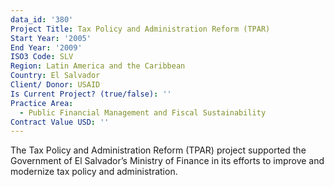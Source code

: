 ```yaml
---
data_id: '380'
Project Title: Tax Policy and Administration Reform (TPAR)
Start Year: '2005'
End Year: '2009'
ISO3 Code: SLV
Region: Latin America and the Caribbean
Country: El Salvador
Client/ Donor: USAID
Is Current Project? (true/false): ''
Practice Area:
  - Public Financial Management and Fiscal Sustainability
Contract Value USD: ''
---
```

The Tax Policy and Administration Reform (TPAR) project supported the Government of El Salvador’s Ministry of Finance in its efforts to improve and modernize tax policy and administration.